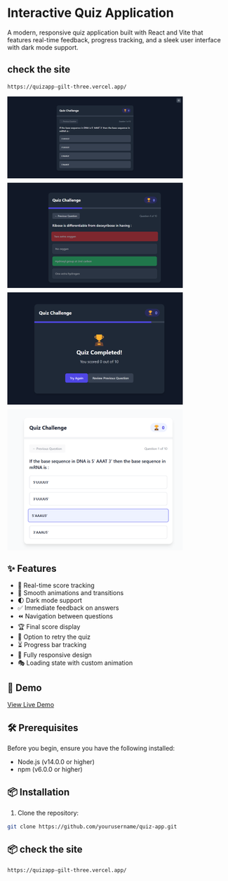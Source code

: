# Interactive Quiz Application

A modern, responsive quiz application built with React and Vite that features real-time feedback, progress tracking, and a sleek user interface with dark mode support.


##  check the site


```bash
https://quizapp-gilt-three.vercel.app/
```



<div style="display: flex; gap: 10px; flex-wrap: wrap">
  <img src="./img/1.png" width="400" alt="Quiz Start">
  <img src="./img/2.png" width="400" alt="Quiz in Progress">
  <img src="./img/3.png" width="400" alt="Correct Answer">
  <img src="./img/4.png" width="400" alt="Quiz Complete">
</div>

## ✨ Features

- 🎯 Real-time score tracking
- 🎨 Smooth animations and transitions
- 🌓 Dark mode support
- ✅ Immediate feedback on answers
- ⏪ Navigation between questions
- 🏆 Final score display
- 🔄 Option to retry the quiz
- ⏳ Progress bar tracking
- 📱 Fully responsive design
- 🎭 Loading state with custom animation

## 🚀 Demo

[View Live Demo](#) <!-- Add your deployed demo link here -->

## 🛠️ Prerequisites

Before you begin, ensure you have the following installed:
- Node.js (v14.0.0 or higher)
- npm (v6.0.0 or higher)

## 📦 Installation

1. Clone the repository:
```bash
git clone https://github.com/yourusername/quiz-app.git
```
## 📦 check the site


```bash
https://quizapp-gilt-three.vercel.app/
```


